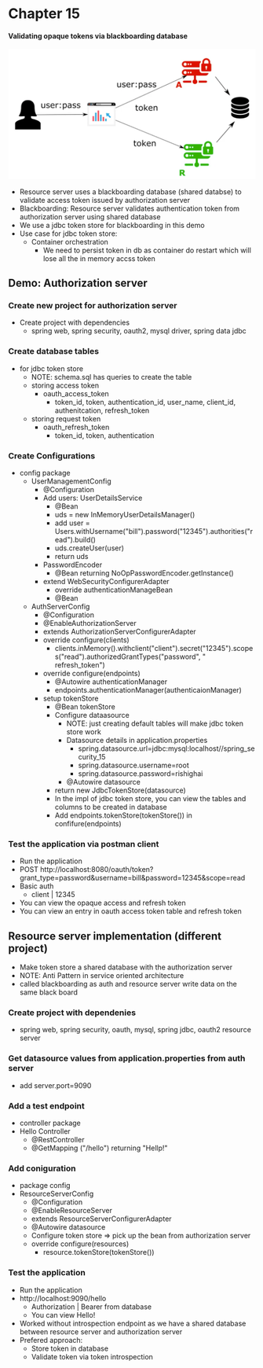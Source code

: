 # Chapter 15

#### Validating opaque tokens via blackboarding database

![architecture](src/main/resources/architecture.png)

- Resource server uses a blackboarding database (shared databse) to validate access token issued by authorization server
- Blackboarding: Resource server validates authentication token from authorization server using shared database
- We use a jdbc token store for blackboarding in this demo
- Use case for jdbc token store:
    - Container orchestration
        - We need to persist token in db as container do restart which will lose all the in memory accss token

## Demo: Authorization server

### Create new project for authorization server

- Create project with dependencies
    - spring web, spring security, oauth2, mysql driver, spring data jdbc

### Create database tables

- for jdbc token store
    - NOTE: schema.sql has queries to create the table
    - storing access token
        - oauth_access_token
            - token_id, token, authentication_id, user_name, client_id, authenitcation, refresh_token
    - storing request token
        - oauth_refresh_token
            - token_id, token, authentication

### Create Configurations

- config package
    - UserManagementConfig
        - @Configuration
        - Add users: UserDetailsService
            - @Bean
            - uds = new InMemoryUserDetailsManager()
            - add user = Users.withUsername("bill").password("12345").authorities("read").build()
            - uds.createUser(user)
            - return uds
        - PasswordEncoder
            - @Bean returning NoOpPasswordEncoder.getInstance()
        - extend WebSecurityConfigurerAdapter
            - override authenticationManageBean
            - @Bean
    - AuthServerConfig
        - @Configuration
        - @EnableAuthorizationServer
        - extends AuthorizationServerConfigurerAdapter
        - override configure(clients)
            - clients.inMemory().withclient("client").secret("12345").scopes("read").authorizedGrantTypes("password", "
              refresh_token")
        - override configure(endpoints)
            - @Autowire authenticationManager
            - endpoints.authenticationManager(authenticaionManager)
        - setup tokenStore
            - @Bean tokenStore
            - Configure dataasource
                - NOTE: just creating default tables will make jdbc token store work
                - Datasource details in application.properties
                    - spring.datasource.url=jdbc:mysql:localhost//spring_security_15
                    - spring.datasource.username=root
                    - spring.datasource.password=rishighai
                - @Autowire datasource
            - return new JdbcTokenStore(datasource)
            - In the impl of jdbc token store, you can view the tables and columns to be created in database
            - Add endpoints.tokenStore(tokenStore()) in confifure(endpoints)

### Test the application via postman client

- Run the application
- POST http://localhost:8080/oauth/token?grant_type=password&username=bill&password=12345&scope=read
- Basic auth
    - client | 12345
- You can view the opaque access and refresh token
- You can view an entry in oauth access token table and refresh token

## Resource server implementation (different project)

- Make token store a shared database with the authorization server
- NOTE: Anti Pattern in service oriented architecture
- called blackboarding as auth and resource server write data on the same black board

### Create project with dependenies

- spring web, spring security, oauth, mysql, spring jdbc, oauth2 resource server

### Get datasource values from application.properties from auth server

- add server.port=9090

### Add a test endpoint

- controller package
- Hello Controller
    - @RestController
    - @GetMapping ("/hello") returning "Hellp!"

### Add coniguration

- package config
- ResourceServerConfig
    - @Configuration
    - @EnableResourceServer
    - extends ResourceServerConfigurerAdapter
    - @Autowire datasource
    - Configure token store => pick up the bean from authorization server
    - override configure(resources)
        - resource.tokenStore(tokenStore())

### Test the application

- Run the application
- http://localhost:9090/hello
    - Authorization | Bearer <access-token> from database
    - You can view Hello!
- Worked without introspection endpoint as we have a shared database between resource server and authorization server
- Prefered approach:
    - Store token in database
    - Validate token via token introspection